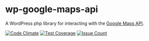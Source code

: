 # wp-google-maps-api

A WordPress php library for interacting with the [Google Maps API](https://developers.google.com/maps/web/).

[![Code Climate](https://codeclimate.com/repos/57d6e738a2e25d27de00281a/badges/f72344d4bc397858759d/gpa.svg)](https://codeclimate.com/repos/57d6e738a2e25d27de00281a/feed)
[![Test Coverage](https://codeclimate.com/repos/57d6e738a2e25d27de00281a/badges/f72344d4bc397858759d/coverage.svg)](https://codeclimate.com/repos/57d6e738a2e25d27de00281a/coverage)
[![Issue Count](https://codeclimate.com/repos/57d6e738a2e25d27de00281a/badges/f72344d4bc397858759d/issue_count.svg)](https://codeclimate.com/repos/57d6e738a2e25d27de00281a/feed)
